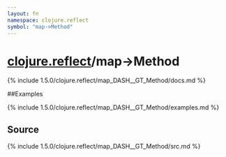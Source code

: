 ```yaml
---
layout: fn
namespace: clojure.reflect
symbol: "map->Method"
---
```


# [clojure.reflect](../)/map->Method

{% include 1.5.0/clojure.reflect/map_DASH__GT_Method/docs.md %}

##Examples

{% include 1.5.0/clojure.reflect/map_DASH__GT_Method/examples.md %}
## Source
{% include 1.5.0/clojure.reflect/map_DASH__GT_Method/src.md %}

